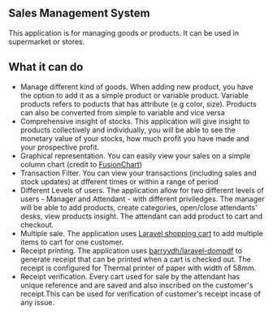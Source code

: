 ## Sales Management System

This application is for managing goods or products. It can be used in supermarket or stores.

## What it can do

- Manage different kind of goods. When adding new product, you have the option to add it as a simple product or variable product. Variable products refers to poducts that has attribute (e.g color, size). Products can also be converted from simple to variable and vice versa
- Comprehensive insight of stocks. This application will give insight to products collectively and individually, you will be able to see the monetary value of your stocks, how much profit you have made and your prospective profit.
- Graphical representation. You can easily view your sales on a simple column chart (credit to [FusionChart](https://www.fusioncharts.com))
- Transaction Filter. You can view your transactions (including sales and stock updates) at dfferent times or within a range of period
- Different Levels of users. The application allow for two different levels of users - Manager and Attendant - with different priviledges. The manager will be able to add products, create categories, open/close attendants' desks, view products insight. The attendant can add product to cart and checkout.
- Multiple sale. The application uses [Laravel shopping cart](https://github.com/Crinsane/LaravelShoppingcart) to add multiple items to cart for one customer.
- Receipt printing. The application uses [barryvdh/laravel-dompdf](https://github.com/barryvdh/laravel-dompdf) to generate receipt that can be printed when a cart is checked out. The receipt is configured for Thermal printer of paper with width of 58mm.
- Receipt verification. Every cart used for sale by the attendant has unique reference and are saved and also inscribed on the customer's receipt.This can be used for verification of customer's receipt incase of any issue.
